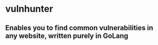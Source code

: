 # vulnhunter

## Enables you to find common vulnerabilities in any website, written purely in GoLang